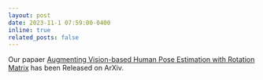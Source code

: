 ```yaml
---
layout: post
date: 2023-11-1 07:59:00-0400
inline: true
related_posts: false
---
```


<!-- A simple inline announcement with Markdown emoji! :sparkles: :smile: -->

Our papaer [Augmenting Vision-based Human Pose Estimation with Rotation Matrix](https://arxiv.org/abs/2310.06068) has been Released on ArXiv.
